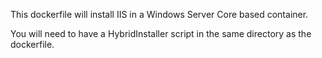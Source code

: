 This dockerfile will install IIS in a Windows Server Core based container. 

You will need to have a HybridInstaller script in the same directory as the dockerfile. 
